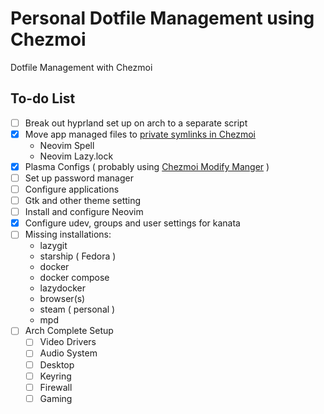 # Personal Dotfile Management using Chezmoi

Dotfile Management with Chezmoi

## To-do List

- [ ] Break out hyprland set up on arch to a separate script
- [x] Move app managed files to [private symlinks in Chezmoi](https://www.chezmoi.io/user-guide/manage-different-types-of-file/#populate-sshauthorized_keys-with-your-public-ssh-keys-from-github)
  - Neovim Spell
  - Neovim Lazy.lock
- [x] Plasma Configs ( probably using [Chezmoi Modify Manger](https://github.com/VorpalBlade/chezmoi_modify_manager) )
- [ ] Set up password manager
- [ ] Configure applications
- [ ] Gtk and other theme setting
- [ ] Install and configure Neovim
- [x] Configure udev, groups and user settings for kanata
- [ ] Missing installations:
  - lazygit
  - starship ( Fedora )
  - docker
  - docker compose
  - lazydocker
  - browser(s)
  - steam ( personal )
  - mpd
- [ ] Arch Complete Setup
  - [ ] Video Drivers
  - [ ] Audio System
  - [ ] Desktop
  - [ ] Keyring
  - [ ] Firewall
  - [ ] Gaming
